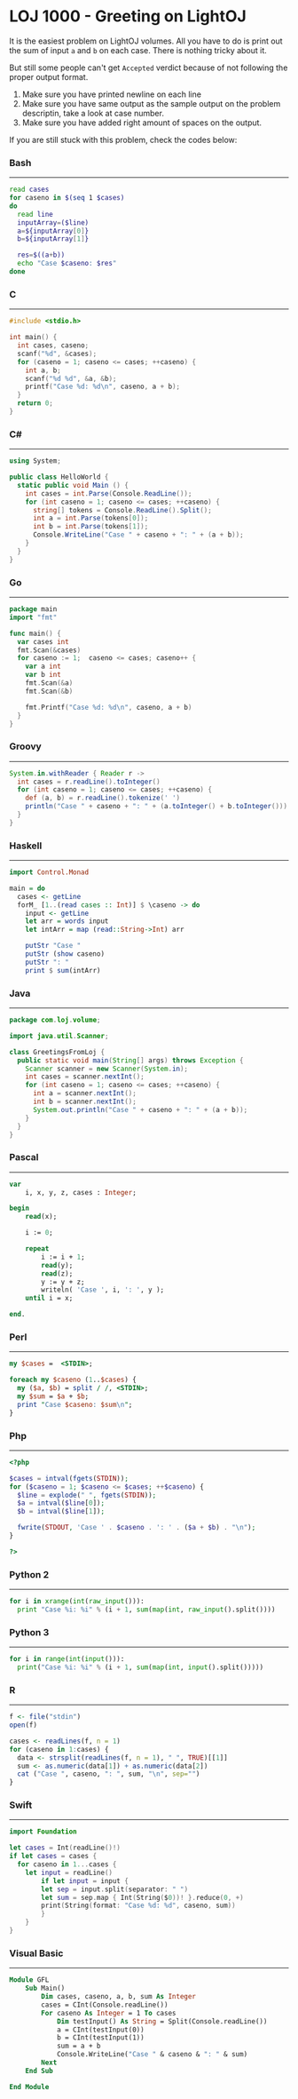 # LOJ 1000 - Greeting on LightOJ

It is the easiest problem on LightOJ volumes. All you have to do is print out the sum of input `a` and `b` on each case. There is nothing tricky about it.

But still some people can't get `Accepted` verdict because of not following the proper output format.

1. Make sure you have printed newline on each line
2. Make sure you have same output as the sample output on the problem descriptin, take a look at case number.
3. Make sure you have added right amount of spaces on the output.

If you are still stuck with this problem, check the codes below:

### Bash
-----
```bash
read cases
for caseno in $(seq 1 $cases)
do
  read line
  inputArray=($line)
  a=${inputArray[0]}
  b=${inputArray[1]}

  res=$((a+b))
  echo "Case $caseno: $res"
done
```

### C
-----
```c
#include <stdio.h>

int main() {
  int cases, caseno;
  scanf("%d", &cases);
  for (caseno = 1; caseno <= cases; ++caseno) {
    int a, b;
    scanf("%d %d", &a, &b);
    printf("Case %d: %d\n", caseno, a + b);
  }
  return 0;
}
```

### C#
-----
```csharp
using System;

public class HelloWorld {
  static public void Main () {
    int cases = int.Parse(Console.ReadLine());
    for (int caseno = 1; caseno <= cases; ++caseno) {
      string[] tokens = Console.ReadLine().Split();
      int a = int.Parse(tokens[0]);
      int b = int.Parse(tokens[1]);
      Console.WriteLine("Case " + caseno + ": " + (a + b));
    }
  }
}
```

### Go
-----
```go
package main
import "fmt"

func main() {
  var cases int
  fmt.Scan(&cases)
  for caseno := 1;  caseno <= cases; caseno++ {
    var a int
    var b int
    fmt.Scan(&a)
    fmt.Scan(&b)

    fmt.Printf("Case %d: %d\n", caseno, a + b)
  }
}
```

### Groovy
-----
```groovy
System.in.withReader { Reader r ->
  int cases = r.readLine().toInteger()
  for (int caseno = 1; caseno <= cases; ++caseno) {
    def (a, b) = r.readLine().tokenize(' ')
    println("Case " + caseno + ": " + (a.toInteger() + b.toInteger()))
  }
}
```

### Haskell
-----
```haskell
import Control.Monad

main = do
  cases <- getLine
  forM_ [1..(read cases :: Int)] $ \caseno -> do
    input <- getLine
    let arr = words input
    let intArr = map (read::String->Int) arr

    putStr "Case "
    putStr (show caseno)
    putStr ": "
    print $ sum(intArr)
```

### Java
-----
```java
package com.loj.volume;

import java.util.Scanner;

class GreetingsFromLoj {
  public static void main(String[] args) throws Exception {
    Scanner scanner = new Scanner(System.in);
    int cases = scanner.nextInt();
    for (int caseno = 1; caseno <= cases; ++caseno) {
      int a = scanner.nextInt();
      int b = scanner.nextInt();
      System.out.println("Case " + caseno + ": " + (a + b));
    }
  }
}
```

### Pascal
-----
```pascal
var
    i, x, y, z, cases : Integer;

begin
    read(x);

    i := 0;

    repeat
        i := i + 1;
        read(y);
        read(z);
        y := y + z;
        writeln( 'Case ', i, ': ', y );
    until i = x;

end.
```

### Perl
-----
```perl
my $cases =  <STDIN>;

foreach my $caseno (1..$cases) {
  my ($a, $b) = split / /, <STDIN>;
  my $sum = $a + $b;
  print "Case $caseno: $sum\n";
}
```

### Php
-----
```php
<?php

$cases = intval(fgets(STDIN));
for ($caseno = 1; $caseno <= $cases; ++$caseno) {
  $line = explode(" ", fgets(STDIN));
  $a = intval($line[0]);
  $b = intval($line[1]);

  fwrite(STDOUT, 'Case ' . $caseno . ': ' . ($a + $b) . "\n");
}

?>
```

### Python 2
-----
```python
for i in xrange(int(raw_input())):
  print "Case %i: %i" % (i + 1, sum(map(int, raw_input().split())))
```

### Python 3
-----
```python
for i in range(int(input())):
  print("Case %i: %i" % (i + 1, sum(map(int, input().split()))))
```

### R
-----
```r
f <- file("stdin")
open(f)

cases <- readLines(f, n = 1)
for (caseno in 1:cases) {
  data <- strsplit(readLines(f, n = 1), " ", TRUE)[[1]]
  sum <- as.numeric(data[1]) + as.numeric(data[2])
  cat ("Case ", caseno, ": ", sum, "\n", sep="")
}
```

### Swift
-----
```swift
import Foundation

let cases = Int(readLine()!)
if let cases = cases {
  for caseno in 1...cases {
  	let input = readLine()
		if let input = input {
	  	let sep = input.split(separator: " ")
	    let sum = sep.map { Int(String($0))! }.reduce(0, +)
	    print(String(format: "Case %d: %d", caseno, sum))
		}
	}
}
```

### Visual Basic
-----
```vb
Module GFL
    Sub Main()
        Dim cases, caseno, a, b, sum As Integer
        cases = CInt(Console.readLine())
        For caseno As Integer = 1 To cases
            Dim testInput() As String = Split(Console.readLine())
            a = CInt(testInput(0))
            b = CInt(testInput(1))
            sum = a + b
            Console.WriteLine("Case " & caseno & ": " & sum)
        Next
    End Sub

End Module
```
